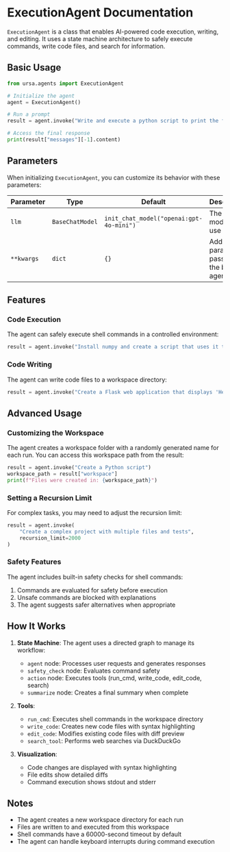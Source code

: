 # ExecutionAgent Documentation

`ExecutionAgent` is a class that enables AI-powered code execution, writing, and editing. It uses a state machine architecture to safely execute commands, write code files, and search for information.

## Basic Usage

```python
from ursa.agents import ExecutionAgent

# Initialize the agent
agent = ExecutionAgent()

# Run a prompt
result = agent.invoke("Write and execute a python script to print the first 10 integers.")

# Access the final response
print(result["messages"][-1].content)
```

## Parameters

When initializing `ExecutionAgent`, you can customize its behavior with these parameters:

| Parameter | Type | Default | Description |
|-----------|------|---------|-------------|
| `llm` | `BaseChatModel` | `init_chat_model("openai:gpt-4o-mini")` | The LLM model to use |
| `**kwargs` | `dict` | `{}` | Additional parameters passed to the base agent |

## Features

### Code Execution

The agent can safely execute shell commands in a controlled environment:

```python
result = agent.invoke("Install numpy and create a script that uses it to calculate the mean of [1, 2, 3, 4, 5]")
```

### Code Writing

The agent can write code files to a workspace directory:

```python
result = agent.invoke("Create a Flask web application that displays 'Hello World'")
```

## Advanced Usage

### Customizing the Workspace

The agent creates a workspace folder with a randomly generated name for each run. You can access this workspace path from the result:

```python
result = agent.invoke("Create a Python script")
workspace_path = result["workspace"]
print(f"Files were created in: {workspace_path}")
```

### Setting a Recursion Limit

For complex tasks, you may need to adjust the recursion limit:

```python
result = agent.invoke(
    "Create a complex project with multiple files and tests", 
    recursion_limit=2000
)
```

### Safety Features

The agent includes built-in safety checks for shell commands:

1. Commands are evaluated for safety before execution
2. Unsafe commands are blocked with explanations
3. The agent suggests safer alternatives when appropriate

## How It Works

1. **State Machine**: The agent uses a directed graph to manage its workflow:
   - `agent` node: Processes user requests and generates responses
   - `safety_check` node: Evaluates command safety
   - `action` node: Executes tools (run_cmd, write_code, edit_code, search)
   - `summarize` node: Creates a final summary when complete

2. **Tools**:
   - `run_cmd`: Executes shell commands in the workspace directory
   - `write_code`: Creates new code files with syntax highlighting
   - `edit_code`: Modifies existing code files with diff preview
   - `search_tool`: Performs web searches via DuckDuckGo

3. **Visualization**:
   - Code changes are displayed with syntax highlighting
   - File edits show detailed diffs
   - Command execution shows stdout and stderr

## Notes

- The agent creates a new workspace directory for each run
- Files are written to and executed from this workspace
- Shell commands have a 60000-second timeout by default
- The agent can handle keyboard interrupts during command execution